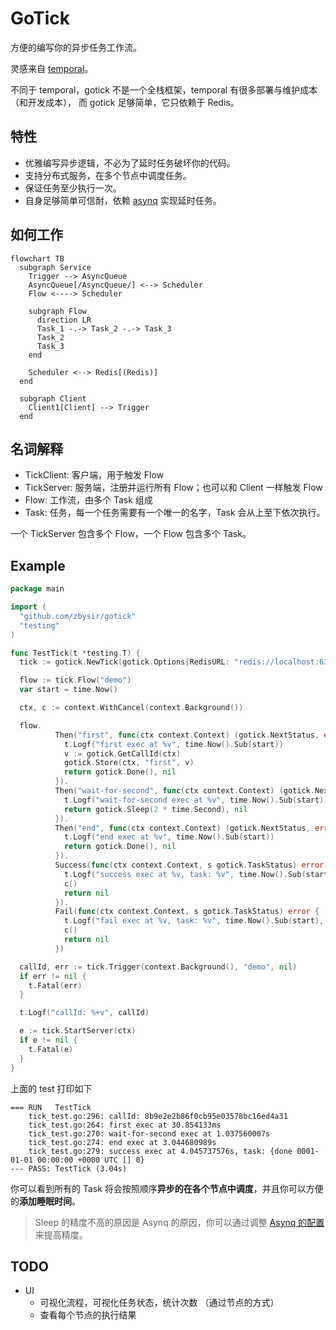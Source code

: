 # GoTick

方便的编写你的异步任务工作流。

灵感来自 [temporal](https://github.com/temporalio/temporal)。

不同于 temporal，gotick 不是一个全栈框架，temporal 有很多部署与维护成本（和开发成本），
而 gotick 足够简单，它只依赖于 Redis。

## 特性

- 优雅编写异步逻辑，不必为了延时任务破坏你的代码。
- 支持分布式服务，在多个节点中调度任务。
- 保证任务至少执行一次。
- 自身足够简单可信耐，依赖 [asynq](https://github.com/hibiken/asynq) 实现延时任务。

## 如何工作

```mermaid
flowchart TB
  subgraph Service
    Trigger --> AsyncQueue
    AsyncQueue[/AsyncQueue/] <--> Scheduler
    Flow <----> Scheduler

    subgraph Flow
      direction LR
      Task_1 -.-> Task_2 -.-> Task_3
      Task_2 
      Task_3
    end
    
    Scheduler <--> Redis[(Redis)]
  end

  subgraph Client
    Client1[Client] --> Trigger
  end
```

## 名词解释
- TickClient: 客户端，用于触发 Flow
- TickServer: 服务端，注册并运行所有 Flow；也可以和 Client 一样触发 Flow
- Flow: 工作流，由多个 Task 组成
- Task: 任务，每一个任务需要有一个唯一的名字，Task 会从上至下依次执行。

一个 TickServer 包含多个 Flow，一个 Flow 包含多个 Task。

## Example

```go
package main

import (
  "github.com/zbysir/gotick"
  "testing"
)

func TestTick(t *testing.T) {
  tick := gotick.NewTick(gotick.Options{RedisURL: "redis://localhost:6379/0"})

  flow := tick.Flow("demo")
  var start = time.Now()

  ctx, c := context.WithCancel(context.Background())

  flow.
          Then("first", func(ctx context.Context) (gotick.NextStatus, error) {
            t.Logf("first exec at %v", time.Now().Sub(start))
            v := gotick.GetCallId(ctx)
            gotick.Store(ctx, "first", v)
            return gotick.Done(), nil
          }).
          Then("wait-for-second", func(ctx context.Context) (gotick.NextStatus, error) {
            t.Logf("wait-for-second exec at %v", time.Now().Sub(start))
            return gotick.Sleep(2 * time.Second), nil
          }).
          Then("end", func(ctx context.Context) (gotick.NextStatus, error) {
            t.Logf("end exec at %v", time.Now().Sub(start))
            return gotick.Done(), nil
          }).
          Success(func(ctx context.Context, s gotick.TaskStatus) error {
            t.Logf("success exec at %v, task: %v", time.Now().Sub(start), s)
            c()
            return nil
          }).
          Fail(func(ctx context.Context, s gotick.TaskStatus) error {
            t.Logf("fail exec at %v, task: %v", time.Now().Sub(start), s)
            c()
            return nil
          })

  callId, err := tick.Trigger(context.Background(), "demo", nil)
  if err != nil {
    t.Fatal(err)
  }

  t.Logf("callId: %+v", callId)

  e := tick.StartServer(ctx)
  if e != nil {
    t.Fatal(e)
  }
}

```

上面的 test 打印如下
```
=== RUN   TestTick
    tick_test.go:296: callId: 8b9e2e2b86f0cb95e03578bc16ed4a31
    tick_test.go:264: first exec at 30.854133ms
    tick_test.go:270: wait-for-second exec at 1.037560007s
    tick_test.go:274: end exec at 3.044680989s
    tick_test.go:279: success exec at 4.045737576s, task: {done 0001-01-01 00:00:00 +0000 UTC [] 0}
--- PASS: TestTick (3.04s)
```

你可以看到所有的 Task 将会按照顺序**异步的在各个节点中调度**，并且你可以方便的**添加睡眠时间**。

> Sleep 的精度不高的原因是 Asynq 的原因，你可以通过调整 [Asynq 的配置](https://pkg.go.dev/github.com/hibiken/asynq#Config:~:text=to%2015%20seconds.-,HealthCheckInterval,-time.Duration)来提高精度。

## TODO

- UI
  - 可视化流程，可视化任务状态，统计次数 （通过节点的方式）
  - 查看每个节点的执行结果
